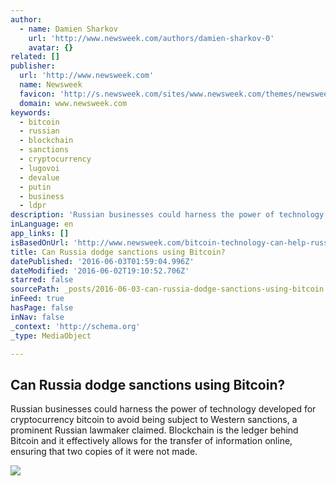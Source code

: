 ```yaml
---
author:
  - name: Damien Sharkov
    url: 'http://www.newsweek.com/authors/damien-sharkov-0'
    avatar: {}
related: []
publisher:
  url: 'http://www.newsweek.com'
  name: Newsweek
  favicon: 'http://s.newsweek.com/sites/www.newsweek.com/themes/newsweek/favicon.ico'
  domain: www.newsweek.com
keywords:
  - bitcoin
  - russian
  - blockchain
  - sanctions
  - cryptocurrency
  - lugovoi
  - devalue
  - putin
  - business
  - ldpr
description: 'Russian businesses could harness the power of technology developed for cryptocurrency bitcoin to avoid being subject to Western sanctions, a prominent Russian lawmaker claimed. Blockchain is the ledger behind Bitcoin and it effectively allows for the transfer of information online, ensuring that two copies of it were not made.'
inLanguage: en
app_links: []
isBasedOnUrl: 'http://www.newsweek.com/bitcoin-technology-can-help-russia-dodge-sanctions-mp-465901'
title: Can Russia dodge sanctions using Bitcoin?
datePublished: '2016-06-03T01:59:04.996Z'
dateModified: '2016-06-02T19:10:52.706Z'
starred: false
sourcePath: _posts/2016-06-03-can-russia-dodge-sanctions-using-bitcoin.md
inFeed: true
hasPage: false
inNav: false
_context: 'http://schema.org'
_type: MediaObject

---
```

<article style=""><h1>Can Russia dodge sanctions using Bitcoin?</h1><p>Russian businesses could harness the power of technology developed for cryptocurrency bitcoin to avoid being subject to Western sanctions, a prominent Russian lawmaker claimed. Blockchain is the ledger behind Bitcoin and it effectively allows for the transfer of information online, ensuring that two copies of it were not made.</p><img src="http://s.newsweek.com/sites/www.newsweek.com/files/2016/06/02/euro-exchange-rate.jpg" /></article>